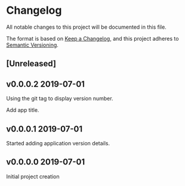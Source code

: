# Changelog

All notable changes to this project will be documented in this file.

The format is based on [Keep a Changelog](https://keepachangelog.com/en/1.0.0/),
and this project adheres to [Semantic Versioning](https://semver.org/spec/v2.0.0.html).

## [Unreleased]

## v0.0.0.2 2019-07-01

Using the git tag to display version number.

Add app title.

## v0.0.0.1 2019-07-01

Started adding application version details.

## v0.0.0.0 2019-07-01

Initial project creation
